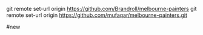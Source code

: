 git remote set-url origin https://github.com/Brandroll/melbourne-painters
git remote set-url origin https://github.com/mufaqar/melbourne-painters.git

#new


